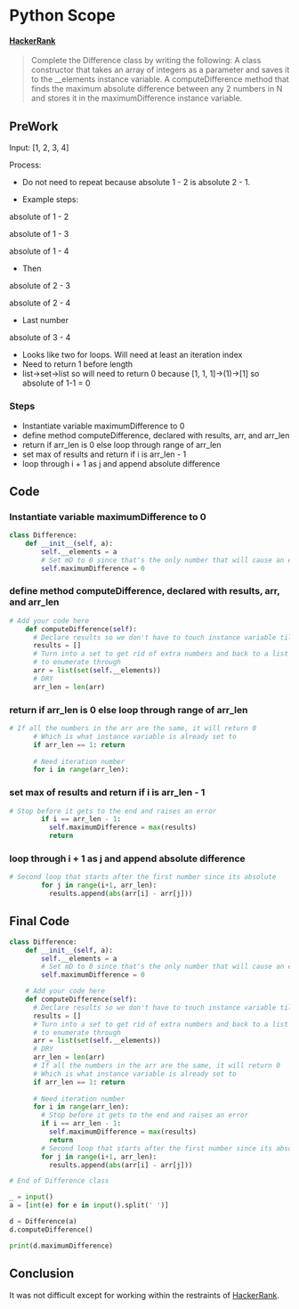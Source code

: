 # Python Scope

#### [HackerRank](www.hackerrank.com)

> Complete the Difference class by writing the following:
> A class constructor that takes an array of integers as a parameter and saves it to the __elements instance variable.
> A computeDifference method that finds the maximum absolute difference between any 2 numbers in N and stores it in the maximumDifference instance variable.

## PreWork

Input: [1, 2, 3, 4]

Process:

* Do not need to repeat because  absolute 1 - 2 is absolute 2 - 1.

* Example steps:

absolute of 1 - 2

absolute of 1 - 3

absolute of 1 - 4

* Then

absolute of 2 - 3

absolute of 2 - 4

* Last number

absolute of 3 - 4

* Looks like two for loops. Will need at least an iteration index
* Need to return 1 before length
* list->set->list so will need to return 0 because [1, 1, 1]->(1)->[1] so absolute of 1-1 = 0

### Steps

* Instantiate variable maximumDifference to 0
* define method computeDifference, declared with results, arr, and arr_len
* return if arr_len is 0 else loop through range of arr_len
* set max of results and return if i is arr_len - 1
* loop through i + 1 as j and append absolute difference

## Code

### Instantiate variable maximumDifference to 0

```python
class Difference:
    def __init__(self, a):
        self.__elements = a
        # Set mD to 0 since that's the only number that will cause an error
        self.maximumDifference = 0
```

### define method computeDifference, declared with results, arr, and arr_len

```python
# Add your code here
    def computeDifference(self):
      # Declare results so we don't have to touch instance variable till the end
      results = []
      # Turn into a set to get rid of extra numbers and back to a list to be able
      # to enumerate through
      arr = list(set(self.__elements))
      # DRY
      arr_len = len(arr)
```

### return if arr_len is 0 else loop through range of arr_len

```python
# If all the numbers in the arr are the same, it will return 0
      # Which is what instance variable is already set to
      if arr_len == 1: return
  
      # Need iteration number
      for i in range(arr_len):
```

### set max of results and return if i is arr_len - 1

```python
# Stop before it gets to the end and raises an error
        if i == arr_len - 1:
          self.maximumDifference = max(results)
          return
```

### loop through i + 1 as j and append absolute difference

```python
# Second loop that starts after the first number since its absolute
        for j in range(i+1, arr_len):
          results.append(abs(arr[i] - arr[j]))
```

## Final Code

```python
class Difference:
    def __init__(self, a):
        self.__elements = a
        # Set mD to 0 since that's the only number that will cause an error
        self.maximumDifference = 0

	# Add your code here
    def computeDifference(self):
      # Declare results so we don't have to touch instance variable till the end
      results = []
      # Turn into a set to get rid of extra numbers and back to a list to be able
      # to enumerate through
      arr = list(set(self.__elements))
      # DRY
      arr_len = len(arr)
      # If all the numbers in the arr are the same, it will return 0
      # Which is what instance variable is already set to
      if arr_len == 1: return
  
      # Need iteration number
      for i in range(arr_len):
        # Stop before it gets to the end and raises an error
        if i == arr_len - 1:
          self.maximumDifference = max(results)
          return
        # Second loop that starts after the first number since its absolute
        for j in range(i+1, arr_len):
          results.append(abs(arr[i] - arr[j]))

# End of Difference class

_ = input()
a = [int(e) for e in input().split(' ')]

d = Difference(a)
d.computeDifference()

print(d.maximumDifference)
```
## Conclusion

It was not difficult except for working within the restraints of [HackerRank](www.hackerrank.com).
